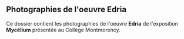 ## Photographies de l'oeuvre Edria ##

Ce dossier contient les photographies de l'oeuvre **Edria** de l'exposition **Mycélium** présentée au Collège Montmorency.
